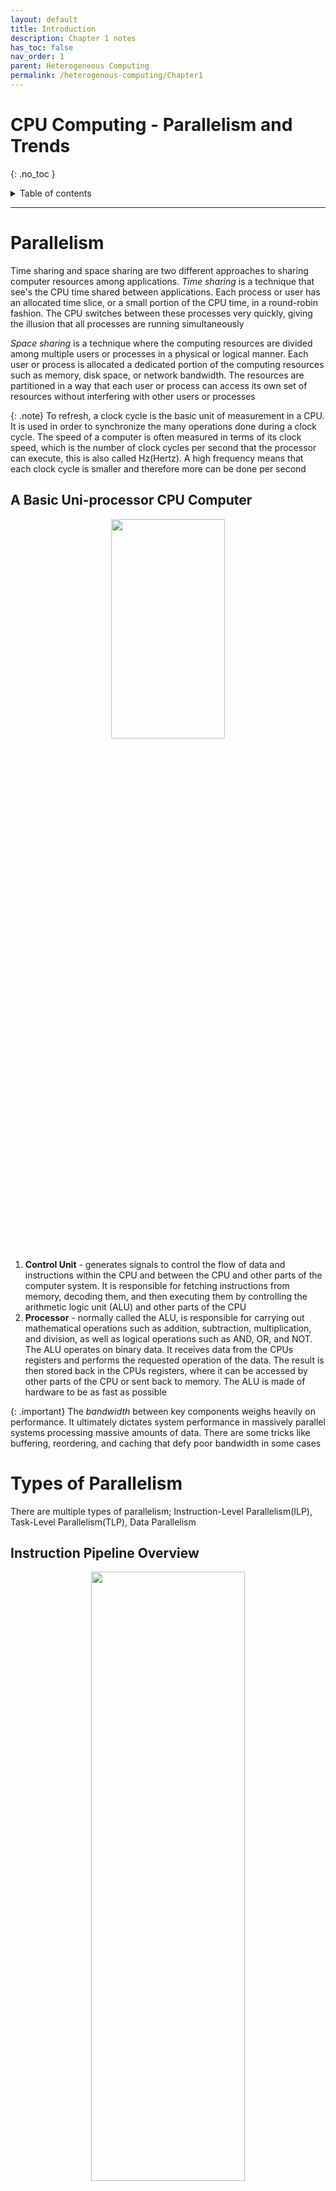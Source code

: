 ```yaml
---
layout: default
title: Introduction
description: Chapter 1 notes
has_toc: false
nav_order: 1
parent: Heterogeneous Computing
permalink: /heterogenous-computing/Chapter1
---
```

# CPU Computing - Parallelism and Trends
{: .no_toc }

<details closed markdown="block">
  <summary>
    Table of contents
  </summary>
  {: .text-delta }
1. TOC
{:toc}
</details>


---

# Parallelism
Time sharing and space sharing are two different approaches to sharing computer resources among applications. _Time sharing_ is a technique that see's the CPU time shared between applications. Each process or user has an allocated time slice, or a small portion of the CPU time, in a round-robin fashion. The CPU switches between these processes very quickly, giving the illusion that all processes are running simultaneously

_Space sharing_ is a technique where the computing resources are divided among multiple users or processes in a physical or logical manner. Each user or process is allocated a dedicated portion of the computing resources such as memory, disk space, or network bandwidth. The resources are partitioned in a way that each user or process can access its own set of resources without interfering with other users or processes

{: .note}
To refresh, a clock cycle is the basic unit of measurement in a CPU. It is used in order to synchronize the many operations done during a clock cycle. The speed of a computer is often measured in terms of its clock speed, which is the number of clock cycles per second that the processor can execute, this is also called Hz(Hertz). A high frequency means that each clock cycle is smaller and therefore more can be done per second

## A Basic Uni-processor CPU Computer

<p align="center">
  <img src="{{site.baseurl}}/assets/hetero-computing/cpuArch.png"  width="60%" height="30%">
</p>

1. __Control Unit__ - generates signals to control the flow of data and instructions within the CPU and between the CPU and other parts of the computer system. It is responsible for fetching instructions from memory, decoding them, and then executing them by controlling the arithmetic logic unit (ALU) and other parts of the CPU
2. __Processor__ - normally called the ALU, is responsible for carrying out mathematical operations such as addition, subtraction, multiplication, and division, as well as logical operations such as AND, OR, and NOT. The ALU operates on binary data. It receives data from the CPUs registers and performs  the requested operation of the data. The result is then stored back in the CPUs registers, where it can be accessed by other parts of the CPU or sent back to memory. The ALU is made of hardware to be as fast as possible 

{: .important}
The _bandwidth_ between key components weighs heavily on performance. It ultimately dictates system performance in massively parallel systems processing massive amounts of data. There are some tricks like buffering, reordering, and caching that defy poor bandwidth in some cases

# Types of Parallelism
There are multiple types of parallelism; Instruction-Level Parallelism(ILP), Task-Level Parallelism(TLP), Data Parallelism

## Instruction Pipeline Overview

<p align="center">
  <img src="{{site.baseurl}}/assets/hetero-computing/inspipe.png"  width="70%" height="50%">
</p>

### RISC vs. CISC
In general, RISC processors are designed to execute simple instructions quickly in multiple clock cycles, while CISC processors are designed to execute more complex instructions in a single clock cycle. RISC architectures are often used in embedded systems and mobile devices, while CISC architectures are more common in desktop and server systems. ARM architecture is RISC

1. Instruction Set Complexity: CISC processors have a large and complex instruction set, while RISC processors have a smaller and simpler instruction set

2. Instruction Execution: CISC processors are designed to execute complex instructions in a single clock cycle, while RISC processors execute simpler instructions in multiple clock cycles

3. Pipelining: RISC processors are more suited to pipelining, a technique that allows instructions to be executed in parallel, as the instructions are simpler and require less decoding. CISC processors can also be pipelined, but their complex instructions require more decoding and can lead to longer pipelines

4. Memory Access: RISC processors typically use a load/store architecture, where data is loaded from memory into registers, operated on, and then stored back in memory. CISC processors often  have complex addressing modes that allow data to be accessed directly from memory

5. Compiler Dependency: RISC processors are more dependent on compilers to optimize code for their simpler instruction set, while CISC processors can execute more complex code without as much optimization from the compiler


## Instruction-Level Parallelism
Instruction-Level parallelism takes place on hardware. It is important to understand that an assembly instruction and a machine instruction have a 1-to-1 relationship. Know that compile time is static, CPU time is dynamic

The following are ways to exploit ILP:

### ILP: Instruction Pipelining
Pipelining attempts to keep every part of a processor busy with some instruction by dividing incoming instructions into a series of sequential steps performed by different processor units with different parts of instructions processed in parallel. There exists a pipelining process whose job is to manage pipelining, there is increased latency because of its management

Each stage of the pipeline is typically implemented as a hardware module, which is responsible for performing a specific operation on the instruction. For example, the instruction fetching stage may include a hardware module that retrieves the instruction from memory, while the instruction decoding stage may include a module that translates the instruction into a series of micro-operations that can be executed by the processor. The processor's _control unit_ is responsible for managing the pipeline, and it ensures that the instructions are executed in the correct order and that pipeline hazards are resolved. The control unit may include various logic circuits that implement techniques such as forwarding, stalling, and branch prediction to minimize pipeline hazards and ensure that the pipeline operates at maximum efficiency

<p align="center">
  <img src="{{site.baseurl}}/assets/hetero-computing/pipelining.png"  width="60%" height="30%">
</p>

### ILP: Superscalar Execution
A superscalar processor can execute more than one instruction during a clock cycle by simultaneously dispatching multiple instructions to different execution units on the processor, each execution unit is not a separate processor but is an execution resource within a single CPU such as an arithmetic logic unit

In a superscalar processor, the incoming instructions are decoded and dispatched to the available execution units. The processor uses hardware to determine which instructions can be executed in parallel, and it schedules them accordingly. Instructions that are independent of each other can be executed in parallel, while dependent instructions must be executed in a specific order. To achieve instruction level superscalar execution, the processor must have multiple execution units, a complex dispatch unit to manage the instruction scheduling, and a sophisticated instruction set architecture that allows instructions to be executed out of order

Superscalar, and out-of-order execution, has been included on CPUs for a long time. Out-of-order scheduling requires a substantial portion of the CPU die to coordinate dependence information. __Speculative execution__ is essentially branch prediction where we predict a branch to take. We take some branch whilst calculating the condition, upon correct prediction we continue and speed up the execution considerably. On incorrect predictions we must throw away the work and execute the correct branch

<p align="center">
  <img src="{{site.baseurl}}/assets/hetero-computing/superscalar.png"  width="60%" height="30%">
</p>

### ILP: Very Long Instruction Word(VLIW)
VLIW is apart of the compilation process that takes advantage of a VLIW processor. A VLIW processor allows programs to explicitly specify instructions to execute at the same time

Instructions are scheduled by the compiler. These instructions are "bundled" together to form long instructions that can be executed in parallel

{: .important}
Each instruction in the VLIW instruction word is statically scheduled, which means that the compiler determines the order in which the instructions are executed and includes that information in the instruction word. This is in contrast to dynamic scheduling, which allows the processor to determine the order of execution at run time. A compiler is known as a static scheduler because it performs instruction scheduling at compile-time, before the program is executed

VLIW helps to reduce hardware complexity as everything is figured out at compile time, as opposed to being dynamically calculated at runtime. __Both VLIW and superscalar execution aim to figure out dependencies and configure instructions to be executed in the most efficient way possible__

<p align="center">
  <img src="{{site.baseurl}}/assets/hetero-computing/difference.png"  width="60%" height="30%">
  <p align="center"> Key Figure</p>
</p>

### ILP: SIMD and Vector Processing
SIMD is a type of parallelism where a single instruction is applied to multiple data elements in parallel. In SIMD architectures, a processor executes the same instruction on multiple data elements simultaneously, using dedicated SIMD registers. These registers can hold multiple data values, such as integers or floating-point numbers, and the same operation is applied to all the data elements in parallel

Vector processing is a broader term that encompasses SIMD and extends it further. In vector processing, operations are performed on arrays or vectors of data elements, rather than individual elements.

### ILP: Explicitly Parallel Instruction Computing(EPIC)
EPIC combines the features of VLIW with the features of superscalar execution. The compiler and CPU work together

In EPIC, the compiler analyzes a program's instructions and identifies those that can be executed in parallel. The compiler then groups these instructions into bundles, called instruction packets, which can be executed simultaneously by multiple execution units. This allows the processor to execute multiple instructions in parallel, increasing performance and efficiency. EPIC is a type of CPU architecture but is different from RISC and CISC in that it places more emphasis on the compiler to analyze and optimize the code for parallel execution

{: .important}
EPIC includes a software prefetch instruction used for data prefetch. Prefetch instructions are inserted by the compiler, the programmer does not worry about it

## Comparison
<p align="center">
  <img src="{{site.baseurl}}/assets/hetero-computing/compare.png"  width="70%" height="50%">
</p>

## Task-Level Parallelism
You as a programmer recognize that the program can be broken into multiple tasks and executed simultaneously 

## Data Parallelism
Parallelism that uses vector processors and SIMD. Data parallelism is the process of taking a large dataset and breaking it into smaller components to then be processed by some computing node. This is done over many nodes, the results of the individual operations are then combined to produce the final result



